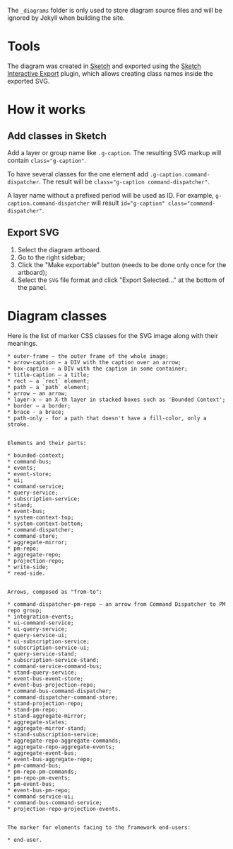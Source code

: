The `_diagrams` folder is only used to store diagram source files and will be ignored by Jekyll 
when building the site.

# Tools

The diagram was created in [Sketch](https://www.sketch.com/) and exported using the 
[Sketch Interactive Export](https://github.com/mathisonian/sketch-interactive-export) plugin, 
which allows creating class names inside the exported SVG.

# How it works

## Add classes in Sketch

Add a layer or group name like `.g-caption`. 
The resulting SVG markup will contain `class="g-caption"`.

To have several classes for the one element add `.g-caption.command-dispatcher`. 
The result will be `class="g-caption command-dispatcher"`.

A layer name without a prefixed period will be used as ID.
For example, `g-caption.command-dispatcher` will result `id="g-caption" class="command-dispatcher"`.

## Export SVG

1. Select the diagram artboard.
2. Go to the right sidebar;
3. Click the "Make exportable" button (needs to be done only once for the artboard);
4. Select the `SVG` file format and click "Export Selected..." at the bottom of the panel.


# Diagram classes

Here is the list of marker CSS classes for the SVG image along with their meanings.

```
* outer-frame — the outer frame of the whole image;
* arrow-caption — a DIV with the caption over an arrow;
* box-caption — a DIV with the caption in some container;
* title-caption — a title;
* rect — a `rect` element;
* path — a `path` element;
* arrow — an arrow;
* layer-x — an X-th layer in stacked boxes such as 'Bounded Context';
* border — a border;
* brace - a brace;
* path-only - for a path that doesn't have a fill-color, only a stroke.


Elements and their parts:

* bounded-context;
* command-bus;
* events;
* event-store;
* ui;
* command-service;
* query-service;
* subscription-service;
* stand;
* event-bus;
* system-context-top;
* system-context-bottom;
* command-dispatcher;
* command-store;
* aggregate-mirror;
* pm-repo;
* aggregate-repo;
* projection-repo;
* write-side;
* read-side.


Arrows, composed as "from-to":

* command-dispatcher-pm-repo — an arrow from Command Dispatcher to PM repo group;
* integration-events;
* ui-command-service;
* ui-query-service;
* query-service-ui;
* ui-subscription-service;
* subscription-service-ui;
* query-service-stand;
* subscription-service-stand;
* command-service-command-bus;
* stand-query-service;
* event-bus-event-store;
* event-bus-projection-repo;
* command-bus-command-dispatcher;
* command-dispatcher-command-store;
* stand-projection-repo;
* stand-pm-repo;
* stand-aggregate-mirror;
* aggregate-states;
* aggregate-mirror-stand;
* stand-subscription-service;
* aggregate-repo-aggregate-commands;
* aggregate-repo-aggregate-events;
* aggregate-event-bus;
* event-bus-aggregate-repo;
* pm-command-bus;
* pm-repo-pm-commands;
* pm-repo-pm-events;
* pm-event-bus;
* event-bus-pm-repo;
* command-service-ui;
* command-bus-command-service;
* projection-repo-projection-events.


The marker for elements facing to the framework end-users:

* end-user.
```
